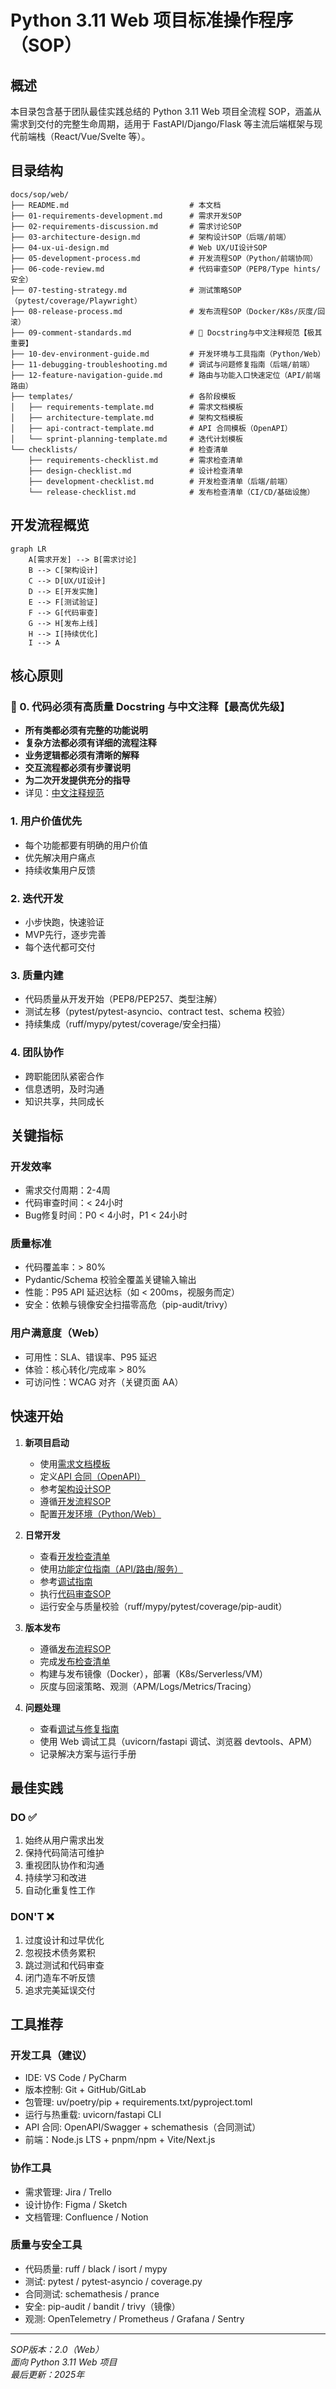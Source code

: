 # Python 3.11 Web 项目标准操作程序（SOP）

## 概述

本目录包含基于团队最佳实践总结的 Python 3.11 Web 项目全流程 SOP，涵盖从需求到交付的完整生命周期，适用于 FastAPI/Django/Flask 等主流后端框架与现代前端栈（React/Vue/Svelte 等）。

## 目录结构

```
docs/sop/web/
├── README.md                           # 本文档
├── 01-requirements-development.md      # 需求开发SOP
├── 02-requirements-discussion.md       # 需求讨论SOP
├── 03-architecture-design.md           # 架构设计SOP（后端/前端）
├── 04-ux-ui-design.md                  # Web UX/UI设计SOP
├── 05-development-process.md           # 开发流程SOP（Python/前端协同）
├── 06-code-review.md                   # 代码审查SOP（PEP8/Type hints/安全）
├── 07-testing-strategy.md              # 测试策略SOP（pytest/coverage/Playwright）
├── 08-release-process.md               # 发布流程SOP（Docker/K8s/灰度/回滚）
├── 09-comment-standards.md             # 🔴 Docstring与中文注释规范【极其重要】
├── 10-dev-environment-guide.md         # 开发环境与工具指南（Python/Web）
├── 11-debugging-troubleshooting.md     # 调试与问题修复指南（后端/前端）
├── 12-feature-navigation-guide.md      # 路由与功能入口快速定位（API/前端路由）
├── templates/                          # 各阶段模板
│   ├── requirements-template.md        # 需求文档模板
│   ├── architecture-template.md        # 架构文档模板
│   ├── api-contract-template.md        # API 合同模板（OpenAPI）
│   └── sprint-planning-template.md     # 迭代计划模板
└── checklists/                         # 检查清单
    ├── requirements-checklist.md       # 需求检查清单
    ├── design-checklist.md             # 设计检查清单
    ├── development-checklist.md        # 开发检查清单（后端/前端）
    └── release-checklist.md            # 发布检查清单（CI/CD/基础设施）
```

## 开发流程概览

```mermaid
graph LR
    A[需求开发] --> B[需求讨论]
    B --> C[架构设计]
    C --> D[UX/UI设计]
    D --> E[开发实施]
    E --> F[测试验证]
    F --> G[代码审查]
    G --> H[发布上线]
    H --> I[持续优化]
    I --> A
```

## 核心原则

### 🔴 0. 代码必须有高质量 Docstring 与中文注释【最高优先级】
- **所有类都必须有完整的功能说明**
- **复杂方法都必须有详细的流程注释**
- **业务逻辑都必须有清晰的解释**
- **交互流程都必须有步骤说明**
- **为二次开发提供充分的指导**
- 详见：[中文注释规范](./09-comment-standards.md)

### 1. 用户价值优先
- 每个功能都要有明确的用户价值
- 优先解决用户痛点
- 持续收集用户反馈

### 2. 迭代开发
- 小步快跑，快速验证
- MVP先行，逐步完善
- 每个迭代都可交付

### 3. 质量内建
- 代码质量从开发开始（PEP8/PEP257、类型注解）
- 测试左移（pytest/pytest-asyncio、contract test、schema 校验）
- 持续集成（ruff/mypy/pytest/coverage/安全扫描）

### 4. 团队协作
- 跨职能团队紧密合作
- 信息透明，及时沟通
- 知识共享，共同成长

## 关键指标

### 开发效率
- 需求交付周期：2-4周
- 代码审查时间：< 24小时
- Bug修复时间：P0 < 4小时，P1 < 24小时

### 质量标准
- 代码覆盖率：> 80%
- Pydantic/Schema 校验全覆盖关键输入输出
- 性能：P95 API 延迟达标（如 < 200ms，视服务而定）
- 安全：依赖与镜像安全扫描零高危（pip-audit/trivy）

### 用户满意度（Web）
- 可用性：SLA、错误率、P95 延迟
- 体验：核心转化/完成率 > 80%
- 可访问性：WCAG 对齐（关键页面 AA）

## 快速开始

1. **新项目启动**
   - 使用[需求文档模板](./templates/requirements-template.md)
   - 定义[API 合同（OpenAPI）](./templates/api-contract-template.md)
   - 参考[架构设计SOP](./03-architecture-design.md)
   - 遵循[开发流程SOP](./05-development-process.md)
   - 配置[开发环境（Python/Web）](./10-dev-environment-guide.md)

2. **日常开发**
   - 查看[开发检查清单](./checklists/development-checklist.md)
   - 使用[功能定位指南（API/路由/服务）](./12-feature-navigation-guide.md)
   - 参考[调试指南](./11-debugging-troubleshooting.md)
   - 执行[代码审查SOP](./06-code-review.md)
   - 运行安全与质量校验（ruff/mypy/pytest/coverage/pip-audit）

3. **版本发布**
   - 遵循[发布流程SOP](./08-release-process.md)
   - 完成[发布检查清单](./checklists/release-checklist.md)
   - 构建与发布镜像（Docker），部署（K8s/Serverless/VM）
   - 灰度与回滚策略、观测（APM/Logs/Metrics/Tracing）

4. **问题处理**
   - 查看[调试与修复指南](./11-debugging-troubleshooting.md)
   - 使用 Web 调试工具（uvicorn/fastapi 调试、浏览器 devtools、APM）
   - 记录解决方案与运行手册

## 最佳实践

### DO ✅
1. 始终从用户需求出发
2. 保持代码简洁可维护
3. 重视团队协作和沟通
4. 持续学习和改进
5. 自动化重复性工作

### DON'T ❌
1. 过度设计和过早优化
2. 忽视技术债务累积
3. 跳过测试和代码审查
4. 闭门造车不听反馈
5. 追求完美延误交付

## 工具推荐

### 开发工具（建议）
- IDE: VS Code / PyCharm
- 版本控制: Git + GitHub/GitLab
- 包管理: uv/poetry/pip + requirements.txt/pyproject.toml
- 运行与热重载: uvicorn/fastapi CLI
- API 合同: OpenAPI/Swagger + schemathesis（合同测试）
- 前端：Node.js LTS + pnpm/npm + Vite/Next.js

### 协作工具
- 需求管理: Jira / Trello
- 设计协作: Figma / Sketch
- 文档管理: Confluence / Notion

### 质量与安全工具
- 代码质量: ruff / black / isort / mypy
- 测试: pytest / pytest-asyncio / coverage.py
- 合同测试: schemathesis / prance
- 安全: pip-audit / bandit / trivy（镜像）
- 观测: OpenTelemetry / Prometheus / Grafana / Sentry

---

*SOP版本：2.0（Web）*  
*面向 Python 3.11 Web 项目*  
*最后更新：2025年*